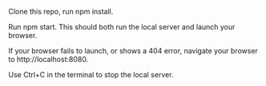 
Clone this repo, run npm install.


Run npm start. This should both run the local server and launch your browser.

If your browser fails to launch, or shows a 404 error, navigate your browser to http://localhost:8080.

Use Ctrl+C in the terminal to stop the local server.